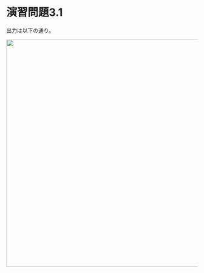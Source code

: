 # 演習問題3.1

出力は以下の通り。

<img src="https://horie-t.github.io/DigitalDesignAndComputerArchitecture-Ans/images/ex3-1/ex3-1-wave.svg" width="600px" />
